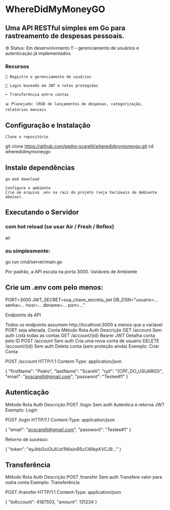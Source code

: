 # WhereDidMyMoneyGO

## Uma API RESTful simples em Go para rastreamento de despesas pessoais.
⚙️ Status: Em desenvolvimento !! – gerenciamento de usuários e autenticação já implementados.

### Recursos

    👤 Registro e gerenciamento de usuários

    🔐 Login baseado em JWT e rotas protegidas

    ➡️ Transferência entre contas

    📊 Planejado: CRUD de lançamentos de despesas, categorização, relatórios mensais

## Configuração e Instalação

    Clone o repositório

git clone https://github.com/pedro-scarelli/wheredidmymoneygo.git
cd wheredidmymoneygo

## Instale dependências

    go mod download

    Configure o ambiente
    Crie um arquivo .env na raiz do projeto (veja Variáveis de Ambiente abaixo).

## Executando o Servidor

### com hot reload (se usar Air / Fresh / Reflex)
air

### ou simplesmente:
go run cmd/server/main.go

Por padrão, a API escuta na porta 3000.
Variáveis de Ambiente

## Crie um .env com pelo menos:

PORT=3000
JWT_SECRET=sua_chave_secreta_jwt
DB_DSN="usuario=... senha=... host=... dbname=... port=..."

Endpoints da API

Todos os endpoints assumem http://localhost:3000 a menos que a variável PORT seja alterada.
Conta
Método	Rota	Auth	Descrição
GET	/account	Sem auth	Lista todas as contas
GET	/account/{id}	Bearer JWT	Detalha conta pelo ID
POST	/account	Sem auth	Cria uma nova conta de usuário
DELETE	/account/{id}	Sem auth	Deleta conta (sem proteção ainda)
Exemplo: Criar Conta

POST /account HTTP/1.1
Content-Type: application/json

{
  "firstName": "Pedro",
  "lastName": "Scarelli",
  "cpf": "{CPF_DO_USUARIO}",
  "email": "pvscarelli@gmail.com",
  "password": "Testee#1"
}

## Autenticação
Método	Rota	    Auth	        Descrição
POST	  /login	  Sem auth	    Autentica e retorna JWT
Exemplo: Login

POST /login HTTP/1.1
Content-Type: application/json

{
  "email": "pvscarelli@gmail.com",
  "password": "Testee#1"
}

Retorno de sucesso:

{
  "token": "eyJhbGciOiJIUzI1NiIsInR5cCI6IkpXVCJ9…"
}

## Transferência
Método	Rota	Auth	Descrição
POST	/transfer	Sem auth	Transfere valor para outra conta
Exemplo: Transferência

POST /transfer HTTP/1.1
Content-Type: application/json

{
  "toAccount": 4187503,
  "amount":   131234
}
